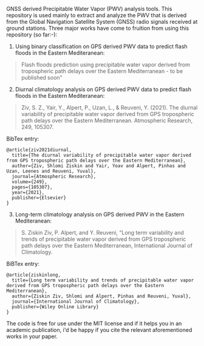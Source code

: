 GNSS derived Precipitable Water Vapor (PWV) analysis tools.
This repository is used mainly to extract and analyze the PWV that is derived from the Global Navigation Satellite System (GNSS) radio signals received at ground stations.
Three major works have come to fruition from using this repository (so far:-):

1) Using binary classification on GPS derived PWV data to predict flash floods in the Eastern Mediteranean:
>Flash floods prediction using precipitable water vapor derived from tropospheric path delays over the Eastern Mediterranean - to be published soon"

2) Diurnal climatology analysis on GPS derived PWV data to predict flash floods in the Eastern Mediteranean:
>Ziv, S. Z., Yair, Y., Alpert, P., Uzan, L., & Reuveni, Y. (2021). The diurnal variability of precipitable water vapor derived from GPS tropospheric path delays over the Eastern Mediterranean. Atmospheric Research, 249, 105307.

BibTex entry:
```
@article{ziv2021diurnal,
  title={The diurnal variability of precipitable water vapor derived from GPS tropospheric path delays over the Eastern Mediterranean},
  author={Ziv, Shlomi Ziskin and Yair, Yoav and Alpert, Pinhas and Uzan, Leenes and Reuveni, Yuval},
  journal={Atmospheric Research},
  volume={249},
  pages={105307},
  year={2021},
  publisher={Elsevier}
}
```

3) Long-term climatology analysis on GPS derived PWV in the Eastern Mediteranean:
>S.  Ziskin  Ziv,  P.  Alpert,  and  Y.  Reuveni,  “Long  term  variability  and trends of precipitable water vapor derived from GPS tropospheric path delays over the Eastern Mediterranean, International Journal of Climatology.

BiBTex entry:
```
@article{ziskinlong,
  title={Long term variability and trends of precipitable water vapor derived from GPS tropospheric path delays over the Eastern Mediterranean},
  author={Ziskin Ziv, Shlomi and Alpert, Pinhas and Reuveni, Yuval},
  journal={International Journal of Climatology},
  publisher={Wiley Online Library}
}
```
The code is free for use under the MIT license and if it helps you in an academic publication, i'd be happy if you cite the relevant aforementioned works in your paper.
